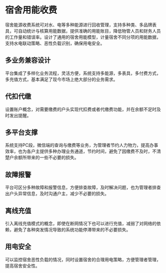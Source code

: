 
# 宿舍用能收费

宿舍能源收费系统可对水、电等多种能源进行回收管理，支持多种类、多品牌表具，可自动统计与核算用能数据，提供准确的用能账目，降低物管人员和财务人员的工作量和错误率。设计了通用的宿舍用能模型，计量宿舍不同分项的用能数据，支持水电联动策略、恶性负载识别，确保用电安全。

## 多业务兼容设计
平台集成了多样化业务流程，灵活方便，系统支持多能源，多表具，多付费方式，多充值方式，基本满足了现今市场上绝大部分的业务需求。

## 代扣代缴
设置账户概念，对需要缴费的户头实现代扣费或者代缴费功能，并在余额不足时及时发出提醒。

## 多平台支撑
系统支持PC段，微信端的查询与缴费等业务，为管理者节约人力物力，提高办事效率，也为各户主提供多种办理业务通道，节约时间，避免了因缴费不及时，不清楚户余额所带来的一些不必要的损失。

## 故障报警
平台可区分多种故障和报警信息，方便排查故障，及时解决问题，也为管理者排查出户头异常信息，及时沟通户主，减少不必要的损失。

## 离线充值
引入离线充值模式的概念，即使在断网情况下也可以进行充值，减弱了对网络的依赖，避免了各种突发情况导致的系统功能停滞带来的不必要损失。

## 用电安全
可以监控宿舍恶性负载的情况，同时设置宿舍的合理用电策略，方便管理者管理，提高宿舍安全性。
